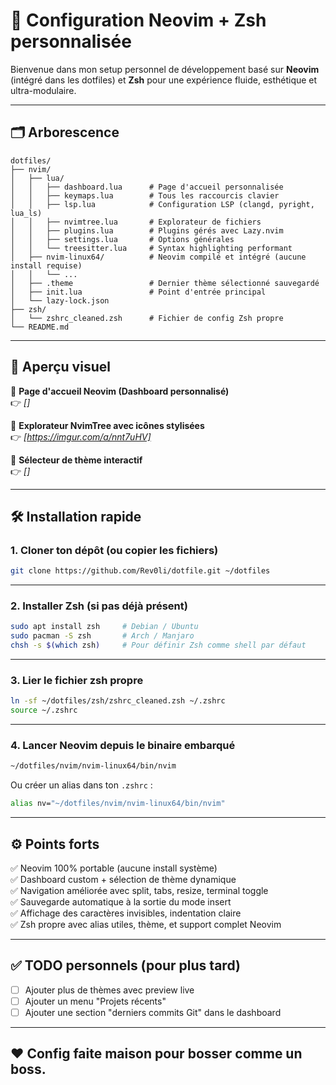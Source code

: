 # 🧪 Configuration Neovim + Zsh personnalisée

Bienvenue dans mon setup personnel de développement basé sur **Neovim** (intégré dans les dotfiles) et **Zsh** pour une expérience fluide, esthétique et ultra-modulaire.

---

## 🗂️ Arborescence

```
dotfiles/
├── nvim/
│   ├── lua/
│   │   ├── dashboard.lua      # Page d'accueil personnalisée
│   │   ├── keymaps.lua        # Tous les raccourcis clavier
│   │   ├── lsp.lua            # Configuration LSP (clangd, pyright, lua_ls)
│   │   ├── nvimtree.lua       # Explorateur de fichiers
│   │   ├── plugins.lua        # Plugins gérés avec Lazy.nvim
│   │   ├── settings.lua       # Options générales
│   │   └── treesitter.lua     # Syntax highlighting performant
│   ├── nvim-linux64/          # Neovim compilé et intégré (aucune install requise)
│   │   └── ...
│   ├── .theme                 # Dernier thème sélectionné sauvegardé
│   ├── init.lua               # Point d'entrée principal
│   └── lazy-lock.json
├── zsh/
│   └── zshrc_cleaned.zsh      # Fichier de config Zsh propre
└── README.md
```

---

## 🚀 Aperçu visuel

📸 **Page d'accueil Neovim (Dashboard personnalisé)**  
👉 *[]*

📸 **Explorateur NvimTree avec icônes stylisées**  
👉 *[https://imgur.com/a/nnt7uHV]*

📸 **Sélecteur de thème interactif**  
👉 *[]*

---

## 🛠️ Installation rapide

### 1. Cloner ton dépôt (ou copier les fichiers)

```bash
git clone https://github.com/Rev0li/dotfile.git ~/dotfiles
```

---

### 2. Installer Zsh (si pas déjà présent)

```bash
sudo apt install zsh     # Debian / Ubuntu
sudo pacman -S zsh       # Arch / Manjaro
chsh -s $(which zsh)     # Pour définir Zsh comme shell par défaut
```

---

### 3. Lier le fichier zsh propre

```bash
ln -sf ~/dotfiles/zsh/zshrc_cleaned.zsh ~/.zshrc
source ~/.zshrc
```

---

### 4. Lancer Neovim depuis le binaire embarqué

```bash
~/dotfiles/nvim/nvim-linux64/bin/nvim
```

Ou créer un alias dans ton `.zshrc` :

```bash
alias nv="~/dotfiles/nvim/nvim-linux64/bin/nvim"
```

---

## ⚙️ Points forts

✅ Neovim 100% portable (aucune install système)  
✅ Dashboard custom + sélection de thème dynamique  
✅ Navigation améliorée avec split, tabs, resize, terminal toggle  
✅ Sauvegarde automatique à la sortie du mode insert  
✅ Affichage des caractères invisibles, indentation claire  
✅ Zsh propre avec alias utiles, thème, et support complet Neovim

---

## ✅ TODO personnels (pour plus tard)

- [ ] Ajouter plus de thèmes avec preview live
- [ ] Ajouter un menu "Projets récents"
- [ ] Ajouter une section "derniers commits Git" dans le dashboard

---

## ❤️ Config faite maison pour bosser comme un boss.
